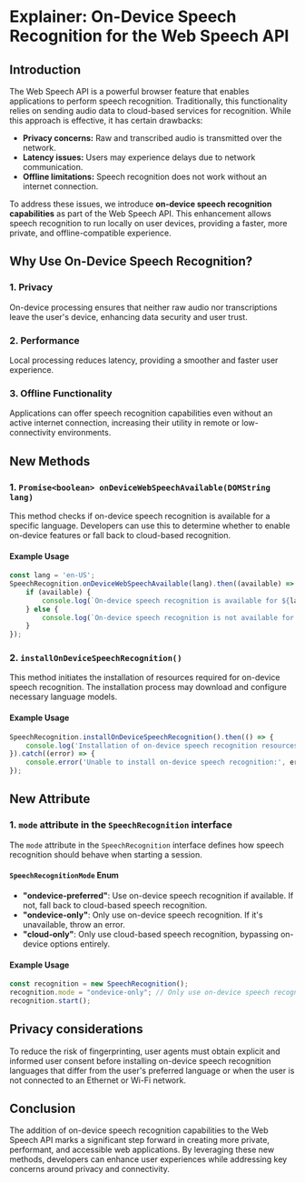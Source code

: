 # Explainer: On-Device Speech Recognition for the Web Speech API

## Introduction

The Web Speech API is a powerful browser feature that enables applications to perform speech recognition. Traditionally, this functionality relies on sending audio data to cloud-based services for recognition. While this approach is effective, it has certain drawbacks:

- **Privacy concerns:** Raw and transcribed audio is transmitted over the network.
- **Latency issues:** Users may experience delays due to network communication.
- **Offline limitations:** Speech recognition does not work without an internet connection.

To address these issues, we introduce **on-device speech recognition capabilities** as part of the Web Speech API. This enhancement allows speech recognition to run locally on user devices, providing a faster, more private, and offline-compatible experience.

## Why Use On-Device Speech Recognition?

### 1. **Privacy**
On-device processing ensures that neither raw audio nor transcriptions leave the user's device, enhancing data security and user trust.

### 2. **Performance**
Local processing reduces latency, providing a smoother and faster user experience.

### 3. **Offline Functionality**
Applications can offer speech recognition capabilities even without an active internet connection, increasing their utility in remote or low-connectivity environments.

## New Methods

### 1. `Promise<boolean> onDeviceWebSpeechAvailable(DOMString lang)`
This method checks if on-device speech recognition is available for a specific language. Developers can use this to determine whether to enable on-device features or fall back to cloud-based recognition.

#### Example Usage
```javascript
const lang = 'en-US';
SpeechRecognition.onDeviceWebSpeechAvailable(lang).then((available) => {
    if (available) {
        console.log(`On-device speech recognition is available for ${lang}.`);
    } else {
        console.log(`On-device speech recognition is not available for ${lang}.`);
    }
});
```

### 2. `installOnDeviceSpeechRecognition()`
This method initiates the installation of resources required for on-device speech recognition. The installation process may download and configure necessary language models.

#### Example Usage
```javascript
SpeechRecognition.installOnDeviceSpeechRecognition().then(() => {
    console.log('Installation of on-device speech recognition resources initiated successfully.');
}).catch((error) => {
    console.error('Unable to install on-device speech recognition:', error);
});
```

## New Attribute

### 1. `mode` attribute in the `SpeechRecognition` interface
The `mode` attribute in the `SpeechRecognition` interface defines how speech recognition should behave when starting a session.

#### `SpeechRecognitionMode` Enum

- **"ondevice-preferred"**: Use on-device speech recognition if available. If not, fall back to cloud-based speech recognition.
- **"ondevice-only"**: Only use on-device speech recognition. If it's unavailable, throw an error.
- **"cloud-only"**: Only use cloud-based speech recognition, bypassing on-device options entirely.

#### Example Usage
```javascript
const recognition = new SpeechRecognition();
recognition.mode = "ondevice-only"; // Only use on-device speech recognition.
recognition.start();
```

## Privacy considerations
To reduce the risk of fingerprinting, user agents must obtain explicit and informed user consent before installing on-device speech recognition languages that differ from the user's preferred language or when the user is not connected to an Ethernet or Wi-Fi network.

## Conclusion

The addition of on-device speech recognition capabilities to the Web Speech API marks a significant step forward in creating more private, performant, and accessible web applications. By leveraging these new methods, developers can enhance user experiences while addressing key concerns around privacy and connectivity.
